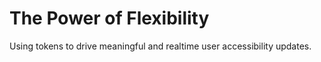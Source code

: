 # The Power of Flexibility
Using tokens to drive meaningful and realtime user accessibility updates.

